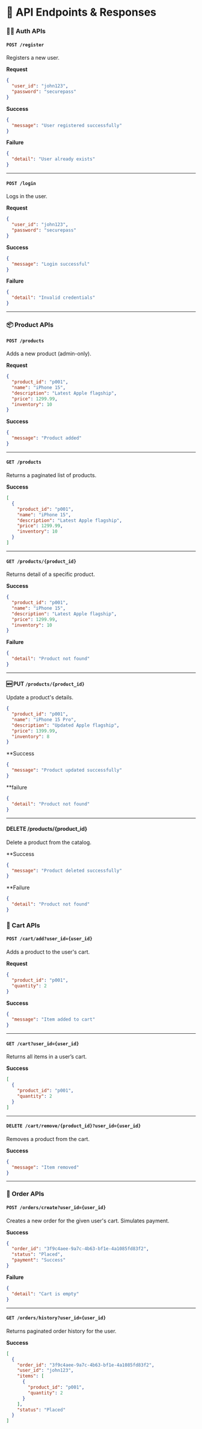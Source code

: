 # 📄 API Endpoints & Responses

### 🧑‍💻 Auth APIs

#### `POST /register`

Registers a new user.

**Request**

```json
{
  "user_id": "john123",
  "password": "securepass"
}
```

**Success**

```json
{
  "message": "User registered successfully"
}
```

**Failure**

```json
{
  "detail": "User already exists"
}
```

---

#### `POST /login`

Logs in the user.

**Request**

```json
{
  "user_id": "john123",
  "password": "securepass"
}
```

**Success**

```json
{
  "message": "Login successful"
}
```

**Failure**

```json
{
  "detail": "Invalid credentials"
}
```

---

### 📦 Product APIs

#### `POST /products`

Adds a new product (admin-only).

**Request**

```json
{
  "product_id": "p001",
  "name": "iPhone 15",
  "description": "Latest Apple flagship",
  "price": 1299.99,
  "inventory": 10
}
```

**Success**

```json
{
  "message": "Product added"
}
```

---

#### `GET /products`

Returns a paginated list of products.

**Success**

```json
[
  {
    "product_id": "p001",
    "name": "iPhone 15",
    "description": "Latest Apple flagship",
    "price": 1299.99,
    "inventory": 10
  }
]
```

---

#### `GET /products/{product_id}`

Returns detail of a specific product.

**Success**

```json
{
  "product_id": "p001",
  "name": "iPhone 15",
  "description": "Latest Apple flagship",
  "price": 1299.99,
  "inventory": 10
}
```

**Failure**

```json
{
  "detail": "Product not found"
}
```
---
#### 🆕 PUT `/products/{product_id}`
Update a product's details.

```json
{
  "product_id": "p001",
  "name": "iPhone 15 Pro",
  "description": "Updated Apple flagship",
  "price": 1399.99,
  "inventory": 8
}
```

**Success
```json
{
  "message": "Product updated successfully"
}
```

**failure
```json
{
  "detail": "Product not found"
}
```
---
#### DELETE /products/{product_id}
Delete a product from the catalog.

**Success
```json
{
  "message": "Product deleted successfully"
}
```

**Failure
```json
{
  "detail": "Product not found"
}
```



### 🛒 Cart APIs

#### `POST /cart/add?user_id={user_id}`

Adds a product to the user's cart.

**Request**

```json
{
  "product_id": "p001",
  "quantity": 2
}
```

**Success**

```json
{
  "message": "Item added to cart"
}
```

---

#### `GET /cart?user_id={user_id}`

Returns all items in a user’s cart.

**Success**

```json
[
  {
    "product_id": "p001",
    "quantity": 2
  }
]
```

---

#### `DELETE /cart/remove/{product_id}?user_id={user_id}`

Removes a product from the cart.

**Success**

```json
{
  "message": "Item removed"
}
```

---

### 🧾 Order APIs

#### `POST /orders/create?user_id={user_id}`

Creates a new order for the given user's cart. Simulates payment.

**Success**

```json
{
  "order_id": "3f9c4aee-9a7c-4b63-bf1e-4a1085fd83f2",
  "status": "Placed",
  "payment": "Success"
}
```

**Failure**

```json
{
  "detail": "Cart is empty"
}
```

---

#### `GET /orders/history?user_id={user_id}`

Returns paginated order history for the user.

**Success**

```json
[
  {
    "order_id": "3f9c4aee-9a7c-4b63-bf1e-4a1085fd83f2",
    "user_id": "john123",
    "items": [
      {
        "product_id": "p001",
        "quantity": 2
      }
    ],
    "status": "Placed"
  }
]
```
